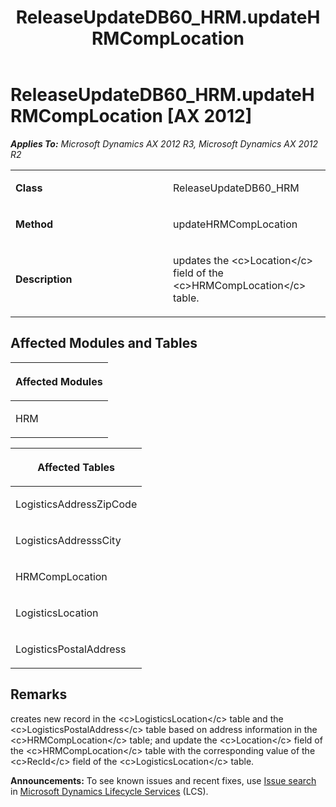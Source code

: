 ﻿---
title: ReleaseUpdateDB60_HRM.updateHRMCompLocation
TOCTitle: ReleaseUpdateDB60_HRM.updateHRMCompLocation
ms:assetid: 353f68e5-5a09-4bcb-c5e7-9bdfb0d4b2f3
ms:mtpsurl: https://msdn.microsoft.com/en-us/library/JJ685141(v=AX.60)
ms:contentKeyID: 49707594
ms.date: 05/18/2015
mtps_version: v=AX.60
---

# ReleaseUpdateDB60\_HRM.updateHRMCompLocation [AX 2012]


_**Applies To:** Microsoft Dynamics AX 2012 R3, Microsoft Dynamics AX 2012 R2_

<table>
<colgroup>
<col style="width: 50%" />
<col style="width: 50%" />
</colgroup>
<tbody>
<tr class="odd">
<td><p><strong>Class</strong></p></td>
<td><p>ReleaseUpdateDB60_HRM</p></td>
</tr>
<tr class="even">
<td><p><strong>Method</strong></p></td>
<td><p>updateHRMCompLocation</p></td>
</tr>
<tr class="odd">
<td><p><strong>Description</strong></p></td>
<td><p>updates the &lt;c&gt;Location&lt;/c&gt; field of the &lt;c&gt;HRMCompLocation&lt;/c&gt; table.</p></td>
</tr>
</tbody>
</table>


## Affected Modules and Tables

<table>
<colgroup>
<col style="width: 100%" />
</colgroup>
<thead>
<tr class="header">
<th><p>Affected Modules</p></th>
</tr>
</thead>
<tbody>
<tr class="odd">
<td><p>HRM</p></td>
</tr>
</tbody>
</table>


<table>
<colgroup>
<col style="width: 100%" />
</colgroup>
<thead>
<tr class="header">
<th><p>Affected Tables</p></th>
</tr>
</thead>
<tbody>
<tr class="odd">
<td><p>LogisticsAddressZipCode</p></td>
</tr>
<tr class="even">
<td><p>LogisticsAddresssCity</p></td>
</tr>
<tr class="odd">
<td><p>HRMCompLocation</p></td>
</tr>
<tr class="even">
<td><p>LogisticsLocation</p></td>
</tr>
<tr class="odd">
<td><p>LogisticsPostalAddress</p></td>
</tr>
</tbody>
</table>


## Remarks

creates new record in the \<c\>LogisticsLocation\</c\> table and the \<c\>LogisticsPostalAddress\</c\> table based on address information in the \<c\>HRMCompLocation\</c\> table; and update the \<c\>Location\</c\> field of the \<c\>HRMCompLocation\</c\> table with the corresponding value of the \<c\>RecId\</c\> field of the \<c\>LogisticsLocation\</c\> table.

  
**Announcements:** To see known issues and recent fixes, use [Issue search](http://go.microsoft.com/fwlink/?linkid=389258) in [Microsoft Dynamics Lifecycle Services](http://go.microsoft.com/fwlink/?linkid=306505) (LCS).

